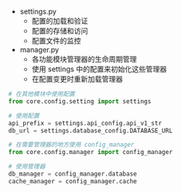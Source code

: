 - settings.py
  - 配置的加载和验证
  - 配置的存储和访问
  - 配置文件的监控
- manager.py
  - 各功能模块管理器的生命周期管理
  - 使用 settings 中的配置来初始化这些管理器
  - 在配置变更时重新加载管理器

```python
# 在其他模块中使用配置
from core.config.setting import settings

# 使用配置
api_prefix = settings.api_config.api_v1_str
db_url = settings.database_config.DATABASE_URL

# 在需要管理器的地方使用 config_manager
from core.config.manager import config_manager

# 使用管理器
db_manager = config_manager.database
cache_manager = config_manager.cache
```